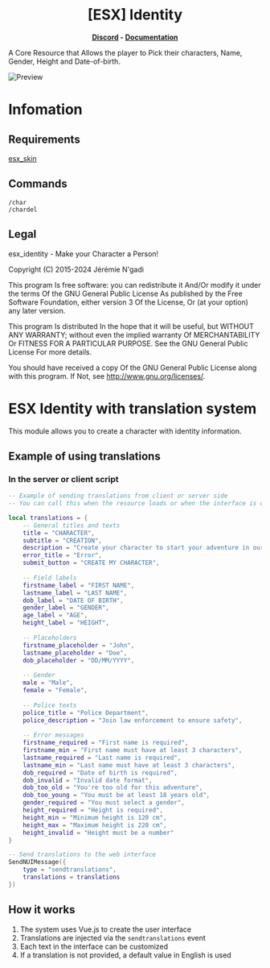 <h1 align='center'>[ESX] Identity</a></h1><p align='center'><b><a href='https://discord.gg/rnWH528S9W'>Discord</a> - <a href='https://docs.esx-legacy.com/legacy/installation'>Documentation</a></b></h5>

A Core Resource that Allows the player to Pick their characters, Name, Gender, Height and Date-of-birth.

![Preview](![image](https://github.com/user-attachments/assets/80a33a2f-19d9-48c5-b0f1-6f3fad95a851))

# Infomation

## Requirements

[esx_skin](./../esx_skin/README.md)

## Commands

```
/char
/chardel
```

## Legal

esx_identity - Make your Character a Person!

Copyright (C) 2015-2024 Jérémie N'gadi

This program Is free software: you can redistribute it And/Or modify it under the terms Of the GNU General Public License As published by the Free Software Foundation, either version 3 Of the License, Or (at your option) any later version.

This program Is distributed In the hope that it will be useful, but WITHOUT ANY WARRANTY; without even the implied warranty Of MERCHANTABILITY Or FITNESS FOR A PARTICULAR PURPOSE. See the GNU General Public License For more details.

You should have received a copy Of the GNU General Public License along with this program. If Not, see <http://www.gnu.org/licenses/>.

# ESX Identity with translation system

This module allows you to create a character with identity information.

## Example of using translations

### In the server or client script

```lua
-- Example of sending translations from client or server side
-- You can call this when the resource loads or when the interface is displayed

local translations = {
    -- General titles and texts
    title = "CHARACTER",
    subtitle = "CREATION",
    description = "Create your character to start your adventure in our city.",
    error_title = "Error",
    submit_button = "CREATE MY CHARACTER",
    
    -- Field labels
    firstname_label = "FIRST NAME",
    lastname_label = "LAST NAME",
    dob_label = "DATE OF BIRTH",
    gender_label = "GENDER",
    age_label = "AGE",
    height_label = "HEIGHT",
    
    -- Placeholders
    firstname_placeholder = "John",
    lastname_placeholder = "Doe",
    dob_placeholder = "DD/MM/YYYY",
    
    -- Gender
    male = "Male",
    female = "Female",
    
    -- Police texts
    police_title = "Police Department",
    police_description = "Join law enforcement to ensure safety",
    
    -- Error messages
    firstname_required = "First name is required",
    firstname_min = "First name must have at least 3 characters",
    lastname_required = "Last name is required",
    lastname_min = "Last name must have at least 3 characters",
    dob_required = "Date of birth is required",
    dob_invalid = "Invalid date format",
    dob_too_old = "You're too old for this adventure",
    dob_too_young = "You must be at least 18 years old",
    gender_required = "You must select a gender",
    height_required = "Height is required",
    height_min = "Minimum height is 120 cm",
    height_max = "Maximum height is 220 cm",
    height_invalid = "Height must be a number"
}

-- Send translations to the web interface
SendNUIMessage({
    type = "sendtranslations",
    translations = translations
})
```

## How it works

1. The system uses Vue.js to create the user interface
2. Translations are injected via the `sendtranslations` event
3. Each text in the interface can be customized
4. If a translation is not provided, a default value in English is used
